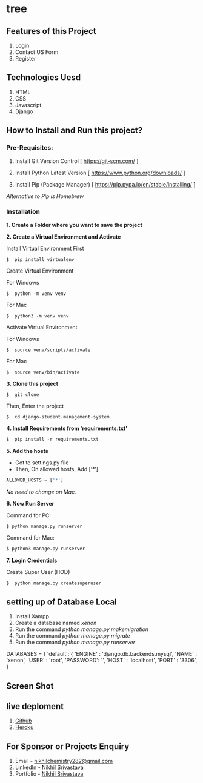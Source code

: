 # tree


## Features of this Project
1. Login
2. Contact US  Form 
3. Register

## Technologies Uesd
1. HTML
2. CSS
3. Javascript
4. Django

## How to Install and Run this project?

### Pre-Requisites:
1. Install Git Version Control
[ https://git-scm.com/ ]

2. Install Python Latest Version
[ https://www.python.org/downloads/ ]

3. Install Pip (Package Manager)
[ https://pip.pypa.io/en/stable/installing/ ]

*Alternative to Pip is Homebrew*

### Installation
**1. Create a Folder where you want to save the project**

**2. Create a Virtual Environment and Activate**

Install Virtual Environment First
```
$  pip install virtualenv
```

Create Virtual Environment

For Windows
```
$  python -m venv venv
```
For Mac
```
$  python3 -m venv venv
```

Activate Virtual Environment

For Windows
```
$  source venv/scripts/activate
```

For Mac
```
$  source venv/bin/activate
```

**3. Clone this project**
```
$  git clone
```

Then, Enter the project
```
$  cd django-student-management-system
```

**4. Install Requirements from 'requirements.txt'**
```python
$  pip install -r requirements.txt
```

**5. Add the hosts**

- Got to settings.py file 
- Then, On allowed hosts, Add [‘*’]. 
```python
ALLOWED_HOSTS = ['*']
```
*No need to change on Mac.*


**6. Now Run Server**

Command for PC:
```python
$ python manage.py runserver
```

Command for Mac:
```python
$ python3 manage.py runserver
```

**7. Login Credentials**

Create Super User (HOD)
```
$  python manage.py createsuperuser
```
## setting up of Database Local

1. Install Xampp
2. Create a database named *xenon*
3. Run the command *python manage.py makemigration*
4. Run the command *python manage.py migrate*
5. Run the command *python manage.py runserver*

DATABASES = {
     'default': {
         'ENGINE'  : 'django.db.backends.mysql',
         'NAME'    : 'xenon', 
         'USER'    : 'root', 
         'PASSWORD': '',
         'HOST'    : 'localhost',
         'PORT'    : '3306',
     }


## Screen Shot 



## live deploment
1. <a href="https://github.com/nikhilspy/tree" target="_blank">Github</a>
2. <a href="https://nikhil-xenon.herokuapp.com/" target="_blank">Heroku</a>


## For Sponsor or Projects Enquiry
1. Email - nikhilchemistry282@gmail.com
2. LinkedIn - [Nikhil Srivastava](https://www.linkedin.com/in/nikhil-srivastava-9b372a1a1/ "Nikhil Srivastava on LinkedIn")
3. Portfolio - [Nikhil  Srivastava](https://nikhilspy.github.io/Portfolio/)

